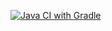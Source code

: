 [![Java CI with Gradle](https://github.com/Kvini4ka/AQARest/actions/workflows/gradle.yml/badge.svg)](https://github.com/Kvini4ka/AQARest/actions/workflows/gradle.yml)
